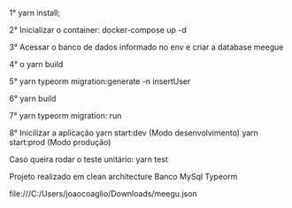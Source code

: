 1° yarn install;

2° Inicializar o container:
docker-compose up -d

3° Acessar o banco de dados informado no env e criar a database meegue

4° o yarn build

5° yarn typeorm migration:generate -n insertUser

6° yarn build

7° yarn typeorm migration: run

8° Inicilizar a aplicação
yarn start:dev (Modo desenvolvimento)
yarn start:prod (Modo produção)

Caso queira rodar o teste unitário:
yarn test

Projeto realizado em clean architecture
Banco MySql
Typeorm

file:///C:/Users/joaocoaglio/Downloads/meegu.json
